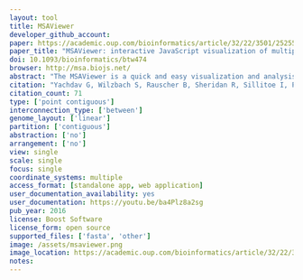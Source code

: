 ```yaml
---
layout: tool 
title: MSAViewer
developer_github_account: 
paper: https://academic.oup.com/bioinformatics/article/32/22/3501/2525598
paper_title: "MSAViewer: interactive JavaScript visualization of multiple sequence alignments"
doi: 10.1093/bioinformatics/btw474
browser: http://msa.biojs.net/
abstract: "The MSAViewer is a quick and easy visualization and analysis JavaScript component for Multiple Sequence Alignment data of any size. Core features include interactive navigation through the alignment, application of popular color schemes, sorting, selecting and filtering. The MSAViewer is ‘web ready’: written entirely in JavaScript, compatible with modern web browsers and does not require any specialized software. The MSAViewer is part of the BioJS collection of components."
citation: "Yachdav G, Wilzbach S, Rauscher B, Sheridan R, Sillitoe I, Procter J, et al. MSAViewer: interactive JavaScript visualization of multiple sequence alignments. Bioinformatics. academic.oup.com; 2016;32: 3501–3503."
citation_count: 71
type: ['point contiguous']
interconnection_type: ['between']
genome_layout: ['linear']
partition: ['contiguous']
abstraction: ['no']
arrangement: ['no']
view: single
scale: single
focus: single
coordinate_systems: multiple
access_format: [standalone app, web application]
user_documentation_availability: yes
user_documentation: https://youtu.be/ba4Plz8a2sg
pub_year: 2016
license: Boost Software
license_form: open source
supported_files: ['fasta', 'other']
image: /assets/msaviewer.png
image_location: https://academic.oup.com/bioinformatics/article/32/22/3501/2525598
notes: 
---
```

